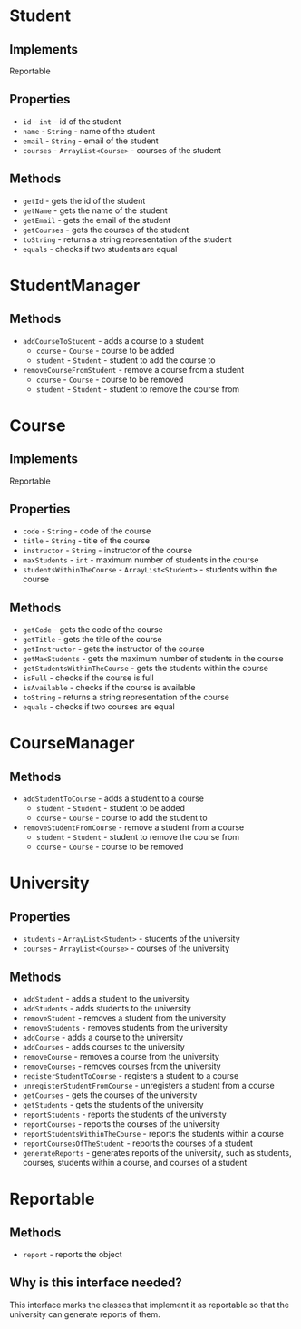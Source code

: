 # Student
## Implements
Reportable
## Properties
* `id` - `int` - id of the student
* `name` - `String` - name of the student
* `email` - `String` - email of the student
* `courses` - `ArrayList<Course>` - courses of the student

## Methods
* `getId` - gets the id of the student
* `getName` - gets the name of the student
* `getEmail` - gets the email of the student
* `getCourses` - gets the courses of the student
* `toString` - returns a string representation of the student
* `equals` - checks if two students are equal

# StudentManager
## Methods
* `addCourseToStudent` - adds a course to a student
    * `course` - `Course` - course to be added
    * `student` - `Student` - student to add the course to
* `removeCourseFromStudent` - remove a course from a student
    * `course` - `Course` - course to be removed
    * `student` - `Student` - student to remove the course from

# Course
## Implements
Reportable
## Properties
* `code` - `String` - code of the course
* `title` - `String` - title of the course
* `instructor` - `String` - instructor of the course
* `maxStudents` - `int` - maximum number of students in the course
* `studentsWithinTheCourse` - `ArrayList<Student>` - students within the course

## Methods
* `getCode` - gets the code of the course
* `getTitle` - gets the title of the course
* `getInstructor` - gets the instructor of the course
* `getMaxStudents` - gets the maximum number of students in the course
* `getStudentsWithinTheCourse` - gets the students within the course
* `isFull` - checks if the course is full
* `isAvailable` - checks if the course is available
* `toString` - returns a string representation of the course
* `equals` - checks if two courses are equal

# CourseManager
## Methods
* `addStudentToCourse` - adds a student to a course
    * `student` - `Student` - student to be added
    * `course` - `Course` - course to add the student to
* `removeStudentFromCourse` - remove a student from a course
    * `student` - `Student` - student to remove the course from
    * `course` - `Course` - course to be removed

# University
## Properties
* `students` - `ArrayList<Student>` - students of the university
* `courses` - `ArrayList<Course>` - courses of the university

## Methods
* `addStudent` - adds a student to the university
* `addStudents` - adds students to the university
* `removeStudent` - removes a student from the university
* `removeStudents` - removes students from the university
* `addCourse` - adds a course to the university
* `addCourses` - adds courses to the university
* `removeCourse` - removes a course from the university
* `removeCourses` - removes courses from the university
* `registerStudentToCourse` - registers a student to a course
* `unregisterStudentFromCourse` - unregisters a student from a course
* `getCourses` - gets the courses of the university
* `getStudents` - gets the students of the university
* `reportStudents` - reports the students of the university
* `reportCourses` - reports the courses of the university
* `reportStudentsWithinTheCourse` - reports the students within a course
* `reportCoursesOfTheStudent` - reports the courses of a student
* `generateReports` - generates reports of the university, such as students, courses, students within a course, and courses of a student

# Reportable
## Methods
* `report` - reports the object
## Why is this interface needed?
This interface marks the classes that implement it as reportable so that the university can generate reports of them.